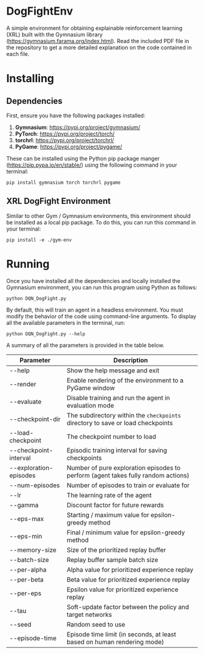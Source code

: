 # DogFightEnv
A simple environment for obtaining explainable reinforcement learning (XRL) built with the Gymnasium library (https://gymnasium.farama.org/index.html). Read the included PDF file in the repository to get a more detailed explanation on the code contained in each file.

# Installing
## Dependencies
First, ensure you have the following packages installed:
1. **Gymnasium**: https://pypi.org/project/gymnasium/
2. **PyTorch**: https://pypi.org/project/torch/
3. **torchrl**: https://pypi.org/project/torchrl/
4. **PyGame**: https://pypi.org/project/pygame/

These can be installed using the Python pip package manger (https://pip.pypa.io/en/stable/) using the following command in your terminal:

`pip install gymnasium torch torchrl pygame`

## XRL DogFight Environment
Similar to other Gym / Gymnasium environments, this environment should be installed as a local pip package. To do this, you can run this command in your terminal:

`pip install -e ./gym-env`

# Running
Once you have installed all the dependencies and locally installed the Gymnasium environment, you can run this program using Python as follows:

`python DQN_DogFight.py`

By default, this will train an agent in a headless environment. You must modify the behavior of the code using command-line arguments. To display all the available parameters in the terminal, run:

`python DQN_DogFight.py --help`

A summary of all the parameters is provided in the table below.

| Parameter | Description |
| --- | --- |
| --help | Show the help message and exit |
| --render | Enable rendering of the environment to a PyGame window |
| --evaluate | Disable training and run the agent in evaluation mode |
| --checkpoint-dir | The subdirectory within the `checkpoints` directory to save or load checkpoints |
| --load-checkpoint | The checkpoint number to load |
| --checkpoint-interval | Episodic training interval for saving checkpoints |
| --exploration-episodes | Number of pure exploration episodes to perform (agent takes fully random actions) |
| --num-episodes | Number of episodes to train or evaluate for |
| --lr | The learning rate of the agent |
| --gamma | Discount factor for future rewards |
| --eps-max | Starting / maximum value for epsilon-greedy method |
| --eps-min | Final / minimum value for epsilon-greedy method |
| --memory-size | Size of the prioritized replay buffer |
| --batch-size | Replay buffer sample batch size |
| --per-alpha | Alpha value for prioritized experience replay |
| --per-beta | Beta value for prioritized experience replay |
| --per-eps | Epsilon value for prioritized experience replay |
| --tau | Soft-update factor between the policy and target networks |
| --seed | Random seed to use |
| --episode-time | Episode time limit (in seconds, at least based on human rendering mode) |
